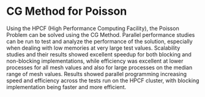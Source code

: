 # CG Method for Poisson
Using the HPCF (High Performance Computing Facility), the Poisson Problem can be solved using the CG Method. Parallel performance studies can be run to test and analyze the performance of the solution, especially when dealing with low memories at very large test values. Scalability studies and their results showed excellent speedup for both blocking and non-blocking implementations, while efficiency was excellent at lower processes for all mesh values and also for large processes on the median range of mesh values. Results showed parallel programming increasing speed and efficiency across the tests run on the HPCF cluster, with blocking implementation being faster and more efficient.
